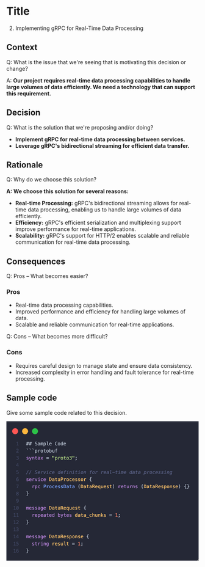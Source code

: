 # Title
2. Implementing gRPC for Real-Time Data Processing

## Context
Q: What is the issue that we're seeing that is motivating this decision or change?

A: **Our project requires real-time data processing capabilities to handle large volumes of data efficiently. We need a technology that can support this requirement.**


## Decision
Q: What is the solution that we're proposing and/or doing?

- **Implement gRPC for real-time data processing between services.**
- **Leverage gRPC's bidirectional streaming for efficient data transfer.**

## Rationale
Q: Why do we choose this solution?

**A: We choose this solution for several reasons:**
- **Real-time Processing:** gRPC's bidirectional streaming allows for real-time data processing, enabling us to handle large volumes of data efficiently.
- **Efficiency:** gRPC's efficient serialization and multiplexing support improve performance for real-time applications.
- **Scalability:** gRPC's support for HTTP/2 enables scalable and reliable communication for real-time data processing.


## Consequences
Q: Pros – What becomes easier?

### Pros
- Real-time data processing capabilities.
- Improved performance and efficiency for handling large volumes of data.
- Scalable and reliable communication for real-time applications.

Q: Cons – What becomes more difficult?

### Cons
- Requires careful design to manage state and ensure data consistency.
- Increased complexity in error handling and fault tolerance for real-time processing.

## Sample code
Give some sample code related to this decision.

![image 1.png](img/image1.png)

